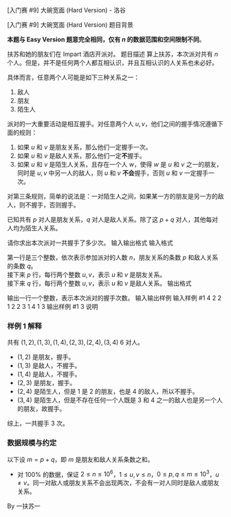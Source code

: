 



[入门赛 #9] 大碗宽面 (Hard Version) - 洛谷














[入门赛 #9] 大碗宽面 (Hard Version)
题目背景

**本题与 Easy Version 题意完全相同，仅有 $n$ 的数据范围和空间限制不同**。

扶苏和她的朋友们在 Impart 酒店开派对。
题目描述
算上扶苏，本次派对共有 $n$ 个人。但是，并不是任何两个人都互相认识，并且互相认识的人关系也未必好。

具体而言，任意两个人可能是如下三种关系之一：
1. 敌人
2. 朋友
3. 陌生人

派对的一大重要活动是相互握手。对任意两个人 $u,v$，他们之间的握手情况遵循下面的规则：
1. 如果 $u$ 和 $v$ 是朋友关系，那么他们一定握手一次。
2. 如果 $u$ 和 $v$ 是敌人关系，那么他们一定**不**握手。
3. 如果 $u$ 和 $v$ 是陌生人关系，且存在一个人 $w$，使得 $w$ 是 $u$ 和 $v$ 之一的朋友，同时是 $u,v$ 中另一人的敌人，则 $u$ 和 $v$ **不会**握手，否则 $u$ 和 $v$ 一定握手一次。

对第三条规则，简单的说法是：一对陌生人之间，如果某一方的朋友是另一方的敌人，则不握手，否则握手。

已知共有 $p$ 对人是朋友关系，$q$ 对人是敌人关系。除了这 $p + q$ 对人，其他每对人均为陌生人关系。

请你求出本次派对一共握手了多少次。
输入输出格式
输入格式

第一行是三个整数，依次表示参加派对的人数 $n$，朋友关系的条数 $p$ 和敌人关系的条数 $q$。  
接下来 $p$ 行，每行两个整数 $u,v$，表示 $u$ 和 $v$ 是朋友关系。  
接下来 $q$ 行，每行两个整数 $u, v$，表示 $u$ 和 $v$ 是敌人关系。
输出格式

输出一行一个整数，表示本次派对的握手次数。
输入输出样例
输入样例 #1
4 2 2
1 2
2 3
1 4
1 3
输出样例 #1
3
说明
### 样例 1 解释

共有 $(1,2), (1,3), (1,4), (2,3), (2,4), (3,4)$ $6$ 对人。
- $(1,2)$ 是朋友，握手。
- $(1,3)$ 是敌人，不握手。
- $(1,4)$ 是敌人，不握手。
- $(2,3)$ 是朋友，握手。
- $(2,4)$ 是陌生人，但是 $1$ 是 $2$ 的朋友，也是 $4$ 的敌人，所以不握手。
- $(3,4)$ 是陌生人，但是不存在任何一个人既是 $3$ 和 $4$ 之一的敌人也是另一个人的朋友，故握手。

综上，一共握手 $3$ 次。

### 数据规模与约定

以下设 $m = p + q$，即 $m$ 是朋友和敌人关系条数之和。

- 对 $100\%$ 的数据，保证 $2 \leq n \leq 10^6$，$1 \leq u, v \leq n$，$0 \leq p,q \leq m \leq 10^3$，$u \neq v$。同一对敌人或朋友关系不会出现两次，不会有一对人同时是敌人或朋友关系。

By 一扶苏一






